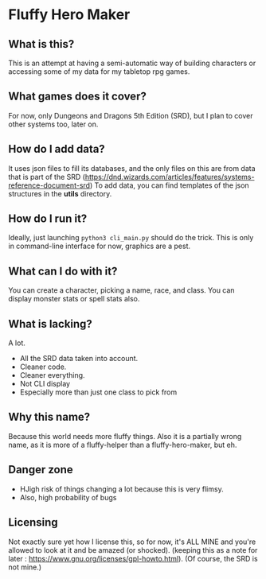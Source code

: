 # Fluffy Hero Maker
## What is this?
This is an attempt at having a semi-automatic way of building characters or accessing some of my data for my tabletop rpg games.

## What games does it cover?
For now, only Dungeons and Dragons 5th Edition (SRD), but I plan to cover other systems too, later on.

## How do I add data?
It uses json files to fill its databases, and the only files on this are from data that is part of the SRD  (https://dnd.wizards.com/articles/features/systems-reference-document-srd)
To add data, you can find templates of the json structures in the **utils** directory.

## How do I run it?
Ideally, just launching ```python3 cli_main.py``` should do the trick.
This is only in command-line interface for now, graphics are a pest.

## What can I do with it?
You can create a character, picking a name, race, and class. 
You can display monster stats or spell stats also.

## What is lacking?
A lot.
* All the SRD data taken into account.
* Cleaner code.
* Cleaner everything.
* Not CLI display
* Especially more than just one class to pick from

## Why this name?
Because this world needs more fluffy things. Also it is a partially wrong name, as it is more of a fluffy-helper than a fluffy-hero-maker, but eh.

## Danger zone
* HJigh risk of things changing a lot because this is very flimsy.
* Also, high probability of bugs

## Licensing
Not exactly sure yet how I license this, so for now, it's ALL MINE and you're allowed to look at it and be amazed (or shocked).
(keeping this as a note for later : https://www.gnu.org/licenses/gpl-howto.html).
(Of course, the SRD is not mine.)
